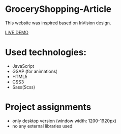 # GroceryShopping-Article

This website was inspired based on InVision design.

[LIVE DEMO](https://jewgienijd.github.io/GroceryShopping-Article/)

# Used technologies:
- JavaScript
- GSAP (for animations)
- HTML5
- CSS3
- Sass(Scss)

# Project assignments
- only desktop version (window width: 1200-1920px)
- no any external libraries used
